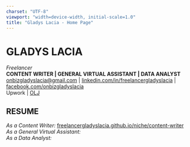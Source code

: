 ```yaml
---
charset: "UTF-8"
viewport: "width=device-width, initial-scale=1.0"
title: "Gladys Lacia - Home Page"
---
```


# **GLADYS LACIA**  
*Freelancer*  
**CONTENT WRITER | GENERAL VIRTUAL ASSISTANT | DATA ANALYST**  
[onbizgladyslacia@gmail.com](mailto:onbizgladyslacia@gmail.com) | [linkedin.com/in/freelancergladyslacia](https://www.linkedin.com/in/freelancergladyslacia/) | [facebook.com/onbizgladyslacia](https://www.facebook.com/onbizgladyslacia)  
Upwork | [OLJ](https://www.onlinejobs.ph/jobseekers/info/3977015)

## **RESUME**  
*As a Content Writer:* [freelancergladyslacia.github.io/niche/content-writer](https://freelancergladyslacia.github.io/niche/content-writer)  
*As a General Virtual Assistant:*  
*As a Data Analyst:* 